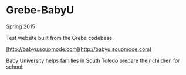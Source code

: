 # Grebe-BabyU 

Spring 2015

Test website built from the Grebe codebase.

[http://babyu.soupmode.com](http://babyu.soupmode.com)

Baby University helps families in South Toledo prepare their children for school.

